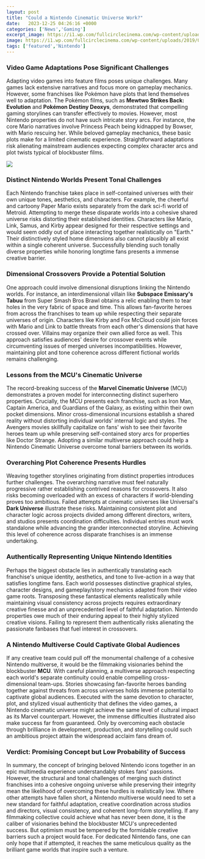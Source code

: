 ```yaml
---
layout: post
title: "Could a Nintendo Cinematic Universe Work?"
date:   2023-12-25 04:26:16 +0000
categories: ['News','Gaming']
excerpt_image: https://i1.wp.com/fullcirclecinema.com/wp-content/uploads/2019/05/Nintendo-Header.jpg?fit=1920%2C1080&amp;ssl=1
image: https://i1.wp.com/fullcirclecinema.com/wp-content/uploads/2019/05/Nintendo-Header.jpg?fit=1920%2C1080&amp;ssl=1
tags: ['featured','Nintendo']
---
```


### **Video Game Adaptations Pose Significant Challenges**
Adapting video games into feature films poses unique challenges. Many games lack extensive narratives and focus more on gameplay mechanics. However, some franchises like Pokémon have plots that lend themselves well to adaptation. The Pokémon films, such as **Mewtwo Strikes Back: Evolution** and **Pokémon Destiny Deoxys**, demonstrated that compelling gaming storylines can transfer effectively to movies.
However, most Nintendo properties do not have such intricate story arcs. For instance, the core Mario narratives involve Princess Peach being kidnapped by Bowser, with Mario rescuing her. While beloved gameplay mechanics, these basic plots make for a limited cinematic experience. Straightforward adaptations risk alienating mainstream audiences expecting complex character arcs and plot twists typical of blockbuster films.

![](https://i1.wp.com/fullcirclecinema.com/wp-content/uploads/2019/05/Nintendo-Header.jpg?fit=1920%2C1080&amp;ssl=1)
### **Distinct Nintendo Worlds Present Tonal Challenges**
Each Nintendo franchise takes place in self-contained universes with their own unique tones, aesthetics, and characters. For example, the cheerful and cartoony Paper Mario exists separately from the dark sci-fi world of Metroid. Attempting to merge these disparate worlds into a cohesive shared universe risks distorting their established identities.
Characters like Mario, Link, Samus, and Kirby appear designed for their respective settings and would seem oddly out of place interacting together realistically on "Earth." Their distinctively styled home dimensions also cannot plausibly all exist within a single coherent universe. Successfully blending such tonally diverse properties while honoring longtime fans presents a immense creative barrier.
### **Dimensional Crossovers Provide a Potential Solution**
One approach could involve dimensional disruptions linking the Nintendo worlds. For instance, an interdimensional villain like **Subspace Emissary's Tabuu** from Super Smash Bros Brawl obtains a relic enabling them to tear holes in the very fabric of space and time. This allows fan-favorite heroes from across the franchises to team up while respecting their separate universes of origin.
Characters like Kirby and Fox McCloud could join forces with Mario and Link to battle threats from each other's dimensions that have crossed over. Villains may organize their own allied force as well. This approach satisfies audiences' desire for crossover events while circumventing issues of merged universes incompatibilities. However, maintaining plot and tone coherence across different fictional worlds remains challenging.
### **Lessons from the MCU's Cinematic Universe**
The record-breaking success of the **Marvel Cinematic Universe** (MCU) demonstrates a proven model for interconnecting distinct superhero properties. Crucially, the MCU presents each franchise, such as Iron Man, Captain America, and Guardians of the Galaxy, as existing within their own pocket dimensions.
Minor cross-dimensional incursions establish a shared reality without distorting individual worlds' internal logic and styles. The Avengers movies skillfully capitalize on fans' wish to see their favorite heroes team up while preserving self-contained story arcs for properties like Doctor Strange. Adopting a similar multiverse approach could help a Nintendo Cinematic Universe overcome tonal barriers between its worlds.
### **Overarching Plot Coherence Presents Hurdles**
Weaving together storylines originating from distinct properties introduces further challenges. The overarching narrative must feel naturally progressive rather establishing contrived reasons for crossovers. It also risks becoming overloaded with an excess of characters if world-blending proves too ambitious.
Failed attempts at cinematic universes like Universal's **Dark Universe** illustrate these risks. Maintaining consistent plot and character logic across projects divided among different directors, writers, and studios presents coordination difficulties. Individual entries must work standalone while advancing the grander interconnected storyline. Achieving this level of coherence across disparate franchises is an immense undertaking.
### **Authentically Representing Unique Nintendo Identities**
Perhaps the biggest obstacle lies in authentically translating each franchise's unique identity, aesthetics, and tone to live-action in a way that satisfies longtime fans. Each world possesses distinctive graphical styles, character designs, and gameplay/story mechanics adapted from their video game roots.
Transposing these fantastical elements realistically while maintaining visual consistency across projects requires extraordinary creative finesse and an unprecedented level of faithful adaptation. Nintendo properties owe much of their enduring appeal to their highly stylized creative visions. Failing to represent them authentically risks alienating the passionate fanbases that fuel interest in crossovers.
### **A Nintendo Multiverse Could Captivate Global Audiences**
If any creative team could pull off the monumental challenge of a cohesive Nintendo multiverse, it would be the filmmaking visionaries behind the blockbuster **MCU**. With careful planning, a multiverse approach respecting each world's separate continuity could enable compelling cross-dimensional team-ups. Stories showcasing fan-favorite heroes banding together against threats from across universes holds immense potential to captivate global audiences.
Executed with the same devotion to character, plot, and stylized visual authenticity that defines the video games, a Nintendo cinematic universe might achieve the same level of cultural impact as its Marvel counterpart. However, the immense difficulties illustrated also make success far from guaranteed. Only by overcoming each obstacle through brilliance in development, production, and storytelling could such an ambitious project attain the widespread acclaim fans dream of.
### **Verdict: Promising Concept but Low Probability of Success**
In summary, the concept of bringing beloved Nintendo icons together in an epic multimedia experience understandably stokes fans' passions. However, the structural and tonal challenges of merging such distinct franchises into a cohesive ongoing universe while preserving their integrity mean the likelihood of overcoming these hurdles is realistically low.
Where other attempts have fallen short, a Nintendo multiverse would need to set a new standard for faithful adaptation, creative coordination across studios and directors, visual consistency, and coherent long-form storytelling. If any filmmaking collective could achieve what has never been done, it is the caliber of visionaries behind the blockbuster MCU's unprecedented success. But optimism must be tempered by the formidable creative barriers such a project would face. For dedicated Nintendo fans, one can only hope that if attempted, it reaches the same meticulous quality as the brilliant game worlds that inspire such a venture.
